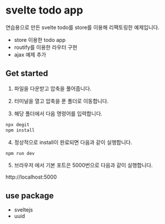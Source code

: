 
# svelte todo app
연습용으로 만든 svelte todo를 store를 이용해 리팩토링한 예제입니다. 
+ store 이용한 todo app
+ routify를 이용한 라우터 구현
+ ajax 예제 추가


## Get started

1. 파일을 다운받고 압축을 풀어줍니다. 

2. 터미널을 열고 압축을 푼 폴더로 이동합니다. 

3. 해당 폴더에서 다음 명령어를 입력합니다. 

```bash
npx degit
npm install
```

4. 정상적으로 install이 완료되면 다음과 같이 실행합니다. 

```bash
npm run dev
```

5. 브라우저 에서 기본 포트은 5000번으로 다음과 같이 실행합니다. 

http://localhost:5000


## use package
 - sveltejs
 - uuid
 